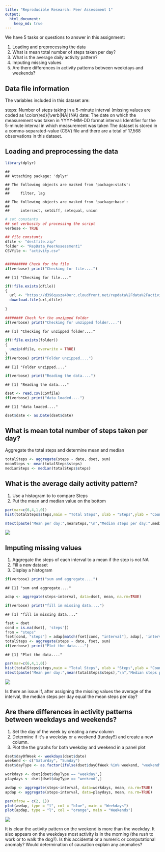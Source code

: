```yaml
---
title: "Reproducible Research: Peer Assessment 1"
output: 
  html_document:
    keep_md: true
---
```


We have 5 tasks or questions to answer in this assignment:

1. Loading and preprocessing the data
2. What is mean total number of steps taken per day?
3. What is the average daily activity pattern?
4. Imputing missing values
5. Are there differences in activity patterns between weekdays and weekends?

## Data file information

The variables included in this dataset are:

steps: Number of steps taking in a 5-minute interval (missing values are coded as \color{red}{\verb|NA|}NA)
date: The date on which the measurement was taken in YYYY-MM-DD format
interval: Identifier for the 5-minute interval in which measurement was taken
The dataset is stored in a comma-separated-value (CSV) file and there are a total of 17,568 observations in this dataset.


## Loading and preprocessing the data

```r
library(dplyr)
```

```
## 
## Attaching package: 'dplyr'
```

```
## The following objects are masked from 'package:stats':
## 
##     filter, lag
```

```
## The following objects are masked from 'package:base':
## 
##     intersect, setdiff, setequal, union
```

```r
# set constants
## set verbosity of processing the script
verbose <- TRUE 

## file constants
dfile <- "destfile.zip"
folder <- "RepData_PeerAssessment1"
CSVfile <- "activity.csv"


########## Check for the file
if(verbose) print("Checking for file....")
```

```
## [1] "Checking for file...."
```

```r
if(!file.exists(dfile))
{
  url <- "https://d396qusza40orc.cloudfront.net/repdata%2Fdata%2Factivity.zip"
  download.file(url,dfile)
  
}

######## Check for the unzipped folder
if(verbose) print("Checking for unzipped folder....")
```

```
## [1] "Checking for unzipped folder...."
```

```r
if(!file.exists(folder)) 
{
  unzip(dfile, overwrite = TRUE)
}
if(verbose) print("Folder unzipped....")
```

```
## [1] "Folder unzipped...."
```

```r
if(verbose) print("Reading the data....")
```

```
## [1] "Reading the data...."
```

```r
dset <- read.csv(CSVfile)
if(verbose) print("data loaded....")
```

```
## [1] "data loaded...."
```

```r
dset$date <- as.Date(dset$date)
```

## What is mean total number of steps taken per day?
 Aggregate the total steps and determine mean and median

```r
totalSteps <- aggregate(steps ~ date, dset, sum)
meanSteps <- mean(totalSteps$steps)
medianSteps <- median(totalSteps$steps)
```

## What is the average daily activity pattern?

 1. Use a histogram to to compare Steps
 2. Put the mean and median value on the bottom

```r
par(mar=c(6,4,1,0))
hist(totalSteps$steps,main = "Total Steps", xlab = "Steps",ylab = "Count", col="blue", breaks = 15)

mtext(paste("Mean per day:",meanSteps,"\n","Median steps per day:",medianSteps), 1, 5)
```

![](PA1_template_files/figure-html/unnamed-chunk-3-1.png)<!-- -->


## Imputing missing values
 1. Aggregate the steps of each interval to a mean if the step is not NA
 2. Fill a new dataset
 3. Display a histogram

```r
if(verbose) print("sum and aggregate....")
```

```
## [1] "sum and aggregate...."
```

```r
adap <- aggregate(steps~interval, data=dset, mean, na.rm=TRUE)

if(verbose) print("fill in missing data....")
```

```
## [1] "fill in missing data...."
```

```r
fset = dset
cond = is.na(dset[, 'steps']) 
from = "steps"
fset[cond, "steps"] = adap[match(fset[cond, "interval"], adap[, 'interval']), from]
totalSteps <- aggregate(steps ~ date, fset, sum)
if(verbose) print("Plot the data....")
```

```
## [1] "Plot the data...."
```

```r
par(mar=c(6,4,1,0))
hist(totalSteps$steps,main = "Total Steps", xlab = "Steps",ylab = "Count", col="blue", breaks = 20)
mtext(paste("Mean per day:",mean(totalSteps$steps),"\n","Median steps per day:",median(totalSteps$steps)), 1, 5)
```

![](PA1_template_files/figure-html/unnamed-chunk-4-1.png)<!-- -->

Is there an issue if, after assigning the missing values the average of the interval, the median steps per day equal the mean steps per day?

## Are there differences in activity patterns between weekdays and weekends?
 1. Set the day of the week by creating a new column
 2. Determine if it's a weekday or a weekend (funday!!) and create a new column.
 3. Plot the the graphs for both weekday and weekend in a panel plot

```r
dset$dayOfWeek <- weekdays(dset$date)
weekend <- c("Saturday", "Sunday")
dset$dayType <- as.factor(ifelse(dset$dayOfWeek %in% weekend, "weekend", "weekday"))

workdays <- dset[dset$dayType == "weekday",]
playdays <- dset[dset$dayType == "weekend",]

awdap <- aggregate(steps~interval, data=workdays, mean, na.rm=TRUE)
apdap <- aggregate(steps~interval, data=playdays, mean, na.rm=TRUE)

par(mfrow = c(2, 1))
plot(awdap, type = "l", col = "blue", main = "Weekdays")
plot(apdap, type = "l", col = "orange", main = "Weekends")
```

![](PA1_template_files/figure-html/unnamed-chunk-5-1.png)<!-- -->

It is clear the activity pattern on the weekend is more than the weekday. It also appears on the weekdays most activity is in the morning (the rush to work or to walk the dog?). Is this accidental or a numeric or computational anomaly? Would determination of causation explain any anomalies? 
